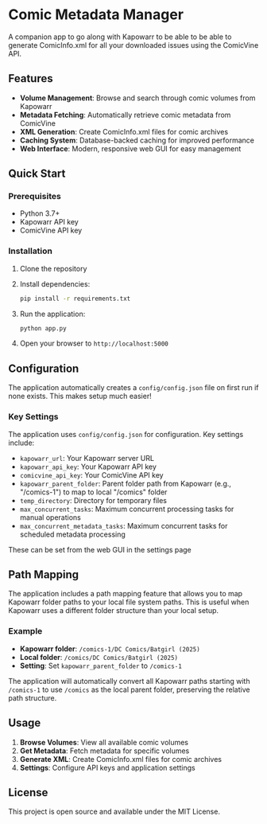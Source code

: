 # Comic Metadata Manager

A companion app to go along with Kapowarr to be able to be able to generate ComicInfo.xml for all your downloaded issues using the ComicVine API.

## Features

- **Volume Management**: Browse and search through comic volumes from Kapowarr
- **Metadata Fetching**: Automatically retrieve comic metadata from ComicVine
- **XML Generation**: Create ComicInfo.xml files for comic archives
- **Caching System**: Database-backed caching for improved performance
- **Web Interface**: Modern, responsive web GUI for easy management

## Quick Start

### Prerequisites

- Python 3.7+
- Kapowarr API key
- ComicVine API key

### Installation

1. Clone the repository

2. Install dependencies:
   ```bash
   pip install -r requirements.txt
   ```

3. Run the application:
   ```bash
   python app.py
   ```

4. Open your browser to `http://localhost:5000`

## Configuration

The application automatically creates a `config/config.json` file on first run if none exists. This makes setup much easier!

### Key Settings
The application uses `config/config.json` for configuration. Key settings include:

- `kapowarr_url`: Your Kapowarr server URL
- `kapowarr_api_key`: Your Kapowarr API key
- `comicvine_api_key`: Your ComicVine API key
- `kapowarr_parent_folder`: Parent folder path from Kapowarr (e.g., "/comics-1") to map to local "/comics" folder
- `temp_directory`: Directory for temporary files
- `max_concurrent_tasks`: Maximum concurrent processing tasks for manual operations
- `max_concurrent_metadata_tasks`: Maximum concurrent tasks for scheduled metadata processing

These can be set from the web GUI in the settings page

## Path Mapping

The application includes a path mapping feature that allows you to map Kapowarr folder paths to your local file system paths. This is useful when Kapowarr uses a different folder structure than your local setup.

### Example
- **Kapowarr folder**: `/comics-1/DC Comics/Batgirl (2025)`
- **Local folder**: `/comics/DC Comics/Batgirl (2025)`
- **Setting**: Set `kapowarr_parent_folder` to `/comics-1`

The application will automatically convert all Kapowarr paths starting with `/comics-1` to use `/comics` as the local parent folder, preserving the relative path structure.

## Usage

1. **Browse Volumes**: View all available comic volumes
2. **Get Metadata**: Fetch metadata for specific volumes
3. **Generate XML**: Create ComicInfo.xml files for comic archives
4. **Settings**: Configure API keys and application settings


## License

This project is open source and available under the MIT License.
